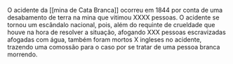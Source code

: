 O acidente da [[mina de Cata Branca]] ocorreu em 1844 por conta de uma desabamento de terra na mina que vitimou XXXX pessoas. O acidente se tornou um escândalo nacional, pois, além do requinte de crueldade que houve na hora de resolver a situação, afogando XXX pessoas escravizadas afogadas com água, também foram mortos X ingleses no acidente, trazendo uma comossão para o caso por se tratar de uma pessoa branca morrendo. 